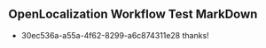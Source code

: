 ## OpenLocalization Workflow Test MarkDown
* 30ec536a-a55a-4f62-8299-a6c874311e28 
thanks!<!--HONumber=Feb16_HO4-->

